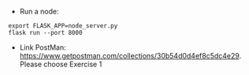 - Run a node:
~~~
export FLASK_APP=node_server.py
flask run --port 8000
~~~

- Link PostMan: https://www.getpostman.com/collections/30b54d0d4ef8c5dc4e29. Please choose Exercise 1